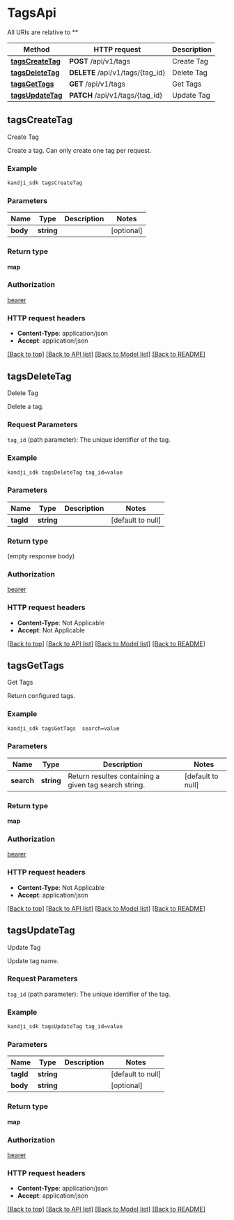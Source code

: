 # TagsApi

All URIs are relative to **

Method | HTTP request | Description
------------- | ------------- | -------------
[**tagsCreateTag**](TagsApi.md#tagsCreateTag) | **POST** /api/v1/tags | Create Tag
[**tagsDeleteTag**](TagsApi.md#tagsDeleteTag) | **DELETE** /api/v1/tags/{tag_id} | Delete Tag
[**tagsGetTags**](TagsApi.md#tagsGetTags) | **GET** /api/v1/tags | Get Tags
[**tagsUpdateTag**](TagsApi.md#tagsUpdateTag) | **PATCH** /api/v1/tags/{tag_id} | Update Tag



## tagsCreateTag

Create Tag

Create a tag. Can only create one tag per request.

### Example

```bash
kandji_sdk tagsCreateTag
```

### Parameters


Name | Type | Description  | Notes
------------- | ------------- | ------------- | -------------
 **body** | **string** |  | [optional]

### Return type

**map**

### Authorization

[bearer](../README.md#bearer)

### HTTP request headers

- **Content-Type**: application/json
- **Accept**: application/json

[[Back to top]](#) [[Back to API list]](../README.md#documentation-for-api-endpoints) [[Back to Model list]](../README.md#documentation-for-models) [[Back to README]](../README.md)


## tagsDeleteTag

Delete Tag

<p>Delete a tag.</p>
<h3 id=&quot;request-parameters&quot;>Request Parameters</h3>
<p><code>tag_id</code> (path parameter): The unique identifier of the tag.</p>

### Example

```bash
kandji_sdk tagsDeleteTag tag_id=value
```

### Parameters


Name | Type | Description  | Notes
------------- | ------------- | ------------- | -------------
 **tagId** | **string** |  | [default to null]

### Return type

(empty response body)

### Authorization

[bearer](../README.md#bearer)

### HTTP request headers

- **Content-Type**: Not Applicable
- **Accept**: Not Applicable

[[Back to top]](#) [[Back to API list]](../README.md#documentation-for-api-endpoints) [[Back to Model list]](../README.md#documentation-for-models) [[Back to README]](../README.md)


## tagsGetTags

Get Tags

Return configured tags.

### Example

```bash
kandji_sdk tagsGetTags  search=value
```

### Parameters


Name | Type | Description  | Notes
------------- | ------------- | ------------- | -------------
 **search** | **string** | Return resultes containing a given tag search string. | [default to null]

### Return type

**map**

### Authorization

[bearer](../README.md#bearer)

### HTTP request headers

- **Content-Type**: Not Applicable
- **Accept**: application/json

[[Back to top]](#) [[Back to API list]](../README.md#documentation-for-api-endpoints) [[Back to Model list]](../README.md#documentation-for-models) [[Back to README]](../README.md)


## tagsUpdateTag

Update Tag

<p>Update tag name.</p>
<h3 id=&quot;request-parameters&quot;>Request Parameters</h3>
<p><code>tag_id</code> (path parameter): The unique identifier of the tag.</p>

### Example

```bash
kandji_sdk tagsUpdateTag tag_id=value
```

### Parameters


Name | Type | Description  | Notes
------------- | ------------- | ------------- | -------------
 **tagId** | **string** |  | [default to null]
 **body** | **string** |  | [optional]

### Return type

**map**

### Authorization

[bearer](../README.md#bearer)

### HTTP request headers

- **Content-Type**: application/json
- **Accept**: application/json

[[Back to top]](#) [[Back to API list]](../README.md#documentation-for-api-endpoints) [[Back to Model list]](../README.md#documentation-for-models) [[Back to README]](../README.md)

